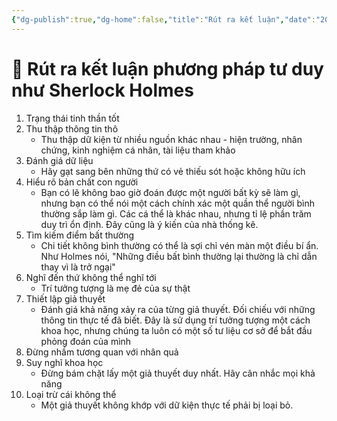 ```yaml
---
{"dg-publish":true,"dg-home":false,"title":"Rút ra kết luận","date":"2025-01-28","tags":["book","books/tu-duy-nhu-sherlock-holmes","#tom-tat"],"permalink":"/tung-ly/1-projects/books/tu-duy-nhu-sherlock-holmes/rut-ra-ket-luan/","dgPassFrontmatter":true,"noteIcon":"","updated":"2025-01-30T08:03:08.992+07:00"}
---
```



# 📑 Rút ra kết luận phương pháp tư duy như Sherlock Holmes
1. Trạng thái tinh thần tốt
2. Thu thập thông tin thô
	- Thu thập dữ kiện từ nhiều nguồn khác nhau - hiện trường, nhân chứng, kinh nghiệm cá nhân, tài liệu tham khảo
3. Đánh giá dữ liệu
	- Hãy gạt sang bên những thứ có vẻ thiếu sót hoặc không hữu ích
4. Hiểu rõ bản chất con người
	- Bạn có lẽ không bao giờ đoán được một người bất kỳ sẽ làm gì, nhưng bạn có thể nói một cách chính xác một quần thể người bình thường sắp làm gì. Các cá thể là khác nhau, nhưng tỉ lệ phần trăm duy trì ổn định. Đây cũng là ý kiến của nhà thống kê.
5. Tìm kiếm điểm bất thường
	- Chi tiết không bình thường có thể là sợi chỉ vén màn một điều bí ẩn. Như Holmes nói, "Những điều bất bình thường lại thường là chỉ dẫn thay vì là trở ngại"
6. Nghĩ đến thứ không thể nghĩ tới
	- Trí tưởng tượng là mẹ đẻ của sự thật
7. Thiết lập giả thuyết
	- Đánh giá khả năng xảy ra của từng giả thuyết. Đối chiếu với những thông tin thực tế đã biết. Đây là sử dụng trí tưởng tượng một cách khoa học, nhưng chúng ta luôn có một số tư liệu cơ sở để bắt đầu phỏng đoán của mình
8.  Đừng nhầm tương quan với nhân quả
9. Suy nghĩ khoa học
	- Đừng bám chặt lấy một giả thuyết duy nhất. Hãy cân nhắc mọi khả năng
10. Loại trừ cái không thể
	- Một giả thuyết không khớp với dữ kiện thực tế phải bị loại bỏ.

